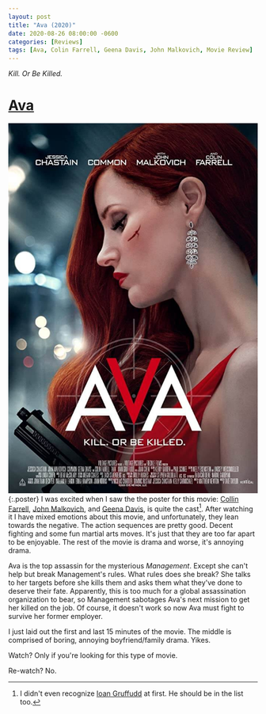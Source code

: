 ```yaml
---
layout: post
title: "Ava (2020)"
date: 2020-08-26 08:00:00 -0600
categories: [Reviews]
tags: [Ava, Colin Farrell, Geena Davis, John Malkovich, Movie Review]
---
```


*Kill. Or Be Killed.*

# [Ava]([https://www.imdb.com/title/tt8784956/])

![Ava (2020) poster](/assets/2020/08/ava-2020.jpg){:.poster} I was excited when I saw the the poster for this movie: [Collin Farrell](https://www.imdb.com/name/nm0268199/), [John Malkovich](https://www.imdb.com/name/nm0000518/), and [Geena Davis](https://www.imdb.com/name/nm0000133/), is quite the cast[^1]. After watching it I have mixed emotions about this movie, and unfortunately, they lean towards the negative. The action sequences are pretty good. Decent fighting and some fun martial arts moves. It's just that they are too far apart to be enjoyable. The rest of the movie is drama and worse, it's annoying drama.

Ava is the top assassin for the mysterious *Management*. Except she can't help but break Management's rules. What rules does she break? She talks to her targets before she kills them and asks them what they've done to deserve their fate. Apparently, this is too much for a global assassination organization to bear, so Management sabotages Ava's next mission to get her killed on the job. Of course, it doesn't work so now Ava must fight to survive her former employer.

I just laid out the first and last 15 minutes of the movie. The middle is comprised of boring, annoying boyfriend/family drama. Yikes.

Watch? Only if you're looking for this type of movie.

Re-watch? No.

[^1]: I didn't even recognize [Ioan Gruffudd](https://www.imdb.com/name/nm0344435/) at first. He should be in the list too.
